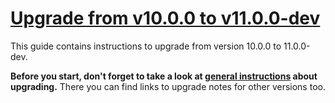 # [Upgrade from v10.0.0 to v11.0.0-dev](https://github.com/shopsys/shopsys/compare/10.0.0...master)

This guide contains instructions to upgrade from version 10.0.0 to 11.0.0-dev.

**Before you start, don't forget to take a look at [general instructions](https://github.com/shopsys/shopsys/blob/master/UPGRADE.md) about upgrading.**
There you can find links to upgrade notes for other versions too.
